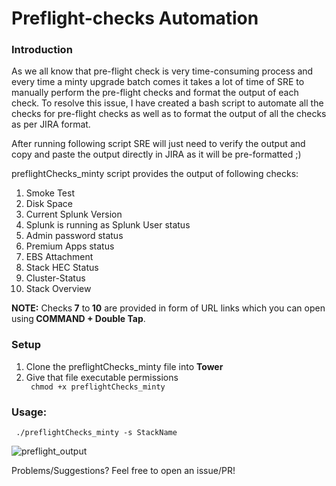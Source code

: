 # Preflight-checks Automation
<h3> Introduction </h3>
<p>As we all know that pre-flight check is very time-consuming process and every time a minty upgrade batch comes it takes a lot of time of SRE to manually perform the pre-flight checks and format the output of each check. To resolve this issue, I have created a bash script to automate all the checks for pre-flight checks as well as to format the output of all the checks as per JIRA format.

After running following script SRE will just need to verify the output and copy and paste the output directly in JIRA as it will be pre-formatted ;) 

preflightChecks_minty script provides the output of following checks:
<ol type="1">
  <li>Smoke Test</li>
  <li>Disk Space</li>
  <li>Current Splunk Version</li>
  <li>Splunk is running as Splunk User status</li>
  <li>Admin password status</li>
  <li>Premium Apps status</li>
  <li>EBS Attachment</li>
  <li>Stack HEC Status</li>
  <li>Cluster-Status</li>
  <li>Stack Overview</li>
</ol>

<strong>NOTE:</strong> Checks<strong> 7</strong> to<strong> 10</strong> are provided in form of URL links which you can open using<strong> COMMAND + Double Tap</strong>.
</p>
<h3> Setup </h3>
<ol>
  <li>Clone the preflightChecks_minty file into <b>Tower</b></li>
  <li>Give that file executable permissions</li>
  <code> chmod +x preflightChecks_minty</code>
</ol>
  
<p>
<h3> Usage: </h3> 
  <code> ./preflightChecks_minty -s StackName</code>
</p>

![preflight_output](https://user-images.githubusercontent.com/39366638/45172782-fa6f5580-b223-11e8-8999-ba0b1b5d7f16.gif)

Problems/Suggestions? Feel free to open an issue/PR!
